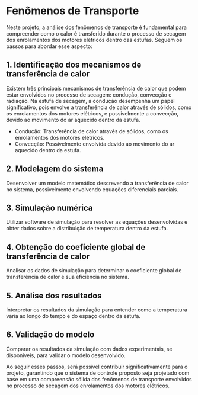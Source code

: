 # Fenômenos de Transporte

Neste projeto, a análise dos fenômenos de transporte é fundamental para compreender como o calor é transferido durante o processo de secagem dos enrolamentos dos motores elétricos dentro das estufas. Seguem os passos para abordar esse aspecto:

## 1. Identificação dos mecanismos de transferência de calor

Existem três principais mecanismos de transferência de calor que podem estar envolvidos no processo de secagem: condução, convecção e radiação. Na estufa de secagem, a condução desempenha um papel significativo, pois envolve a transferência de calor através de sólidos, como os enrolamentos dos motores elétricos, e possivelmente a convecção, devido ao movimento do ar aquecido dentro da estufa.

- Condução: Transferência de calor através de sólidos, como os enrolamentos dos motores elétricos.
- Convecção: Possivelmente envolvida devido ao movimento do ar aquecido dentro da estufa.

## 2. Modelagem do sistema

Desenvolver um modelo matemático descrevendo a transferência de calor no sistema, possivelmente envolvendo equações diferenciais parciais.

## 3. Simulação numérica

Utilizar software de simulação para resolver as equações desenvolvidas e obter dados sobre a distribuição de temperatura dentro da estufa.

## 4. Obtenção do coeficiente global de transferência de calor

Analisar os dados de simulação para determinar o coeficiente global de transferência de calor e sua eficiência no sistema.

## 5. Análise dos resultados

Interpretar os resultados da simulação para entender como a temperatura varia ao longo do tempo e do espaço dentro da estufa.

## 6. Validação do modelo

Comparar os resultados da simulação com dados experimentais, se disponíveis, para validar o modelo desenvolvido.

Ao seguir esses passos, será possível contribuir significativamente para o projeto, garantindo que o sistema de controle proposto seja projetado com base em uma compreensão sólida dos fenômenos de transporte envolvidos no processo de secagem dos enrolamentos dos motores elétricos.
